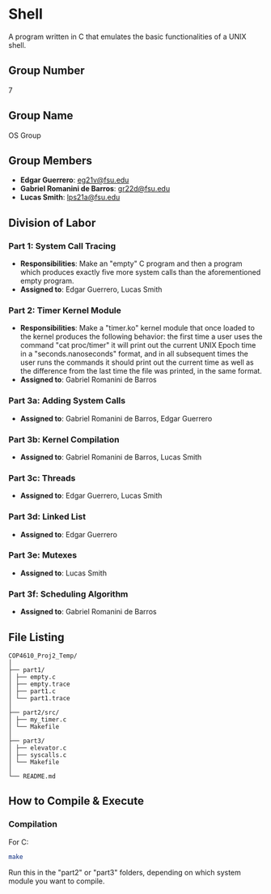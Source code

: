 # Shell

A program written in C that emulates the basic functionalities of a UNIX shell. 

## Group Number
7

## Group Name
OS Group

## Group Members
- **Edgar Guerrero**: eg21v@fsu.edu
- **Gabriel Romanini de Barros**: gr22d@fsu.edu
- **Lucas Smith**: lps21a@fsu.edu
## Division of Labor

### Part 1: System Call Tracing
- **Responsibilities**: Make an "empty" C program and then a program which produces exactly five more system calls than the aforementioned empty program.
- **Assigned to**: Edgar Guerrero, Lucas Smith

### Part 2: Timer Kernel Module
- **Responsibilities**: Make a "timer.ko" kernel module that once loaded to the kernel produces the following behavior: the first time a user uses the command "cat proc/timer" it will print out the current UNIX Epoch time in a "seconds.nanoseconds" format, and in all subsequent times the user runs the commands it should print out the current time as well as the difference from the last time the file was printed, in the same format.
- **Assigned to**: Gabriel Romanini de Barros

### Part 3a: Adding System Calls
- **Assigned to**: Gabriel Romanini de Barros, Edgar Guerrero 

### Part 3b: Kernel Compilation
- **Assigned to**: Gabriel Romanini de Barros, Lucas Smith

### Part 3c: Threads
- **Assigned to**: Edgar Guerrero, Lucas Smith

### Part 3d: Linked List
- **Assigned to**: Edgar Guerrero

### Part 3e: Mutexes
- **Assigned to**: Lucas Smith

### Part 3f: Scheduling Algorithm
- **Assigned to**: Gabriel Romanini de Barros

## File Listing
```
COP4610_Proj2_Temp/
│
├── part1/
│ ├── empty.c
│ ├── empty.trace
│ ├── part1.c
│ └── part1.trace
│
├── part2/src/
│ ├── my_timer.c
│ └── Makefile
│
├── part3/
│ ├── elevator.c
│ ├── syscalls.c
│ └── Makefile
│
└── README.md 
```
## How to Compile & Execute

### Compilation
For C:
```bash
make
```
Run this in the "part2" or "part3" folders, depending on which system module you want to compile.
